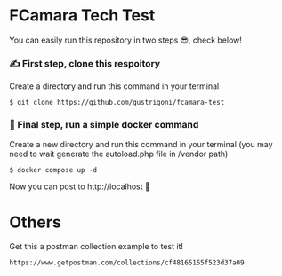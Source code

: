 # FCamara Tech Test
You can easily run this repository in two steps 😎, check below!

### ✍️ First step, clone this respoitory

Create a directory and run this command in your terminal


    $ git clone https://github.com/gustrigoni/fcamara-test
    
### 🥳 Final step, run a simple docker command

Create a new directory and run this command in your terminal (you may need to wait generate the autoload.php file in /vendor path)


    $ docker compose up -d
    
Now you can post to http://localhost 🤯

# Others
Get this a postman collection example to test it!

    https://www.getpostman.com/collections/cf48165155f523d37a09
